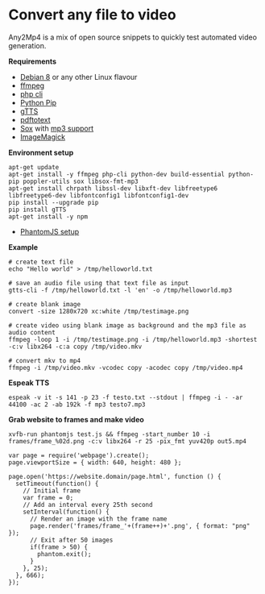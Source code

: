# Convert any file to video

Any2Mp4 is a mix of open source snippets to quickly test automated video generation.

**Requirements**

- [Debian 8](https://www.debian.org) or any other Linux flavour
- [ffmpeg](https://www.ffmpeg.org/)
- [php cli](http://php.net/manual/en/features.commandline.php)
- [Python Pip](https://pypi.python.org/pypi/pip)
- [gTTS](https://github.com/pndurette/gTTS)
- [pdftotext](https://linux.die.net/man/1/pdftotext)
- [Sox](http://sox.sourceforge.net/) with [mp3 support](https://superuser.com/questions/421153/how-to-add-a-mp3-handler-to-sox/421168)
- [ImageMagick](https://www.imagemagick.org/script/index.php)

**Environment setup**

```
apt-get update
apt-get install -y ffmpeg php-cli python-dev build-essential python-pip poppler-utils sox libsox-fmt-mp3
apt-get install chrpath libssl-dev libxft-dev libfreetype6 libfreetype6-dev libfontconfig1 libfontconfig1-dev
pip install --upgrade pip
pip install gTTS
apt-get install -y npm
```

- [PhantomJS setup](https://gist.github.com/julionc/7476620)

**Example**

```
# create text file
echo "Hello world" > /tmp/helloworld.txt

# save an audio file using that text file as input
gtts-cli -f /tmp/helloworld.txt -l 'en' -o /tmp/helloworld.mp3

# create blank image
convert -size 1280x720 xc:white /tmp/testimage.png

# create video using blank image as background and the mp3 file as audio content
ffmpeg -loop 1 -i /tmp/testimage.png -i /tmp/helloworld.mp3 -shortest -c:v libx264 -c:a copy /tmp/video.mkv

# convert mkv to mp4
ffmpeg -i /tmp/video.mkv -vcodec copy -acodec copy /tmp/video.mp4
```

**Espeak TTS**

`espeak -v it -s 141 -p 23 -f testo.txt --stdout | ffmpeg -i - -ar 44100 -ac 2 -ab 192k -f mp3 testo7.mp3`

**Grab website to frames and make video**

`xvfb-run phantomjs test.js && ffmpeg -start_number 10 -i frames/frame_%02d.png -c:v libx264 -r 25 -pix_fmt yuv420p out5.mp4`

```
var page = require('webpage').create();
page.viewportSize = { width: 640, height: 480 };

page.open('https://website.domain/page.html', function () {
  setTimeout(function() {
    // Initial frame
    var frame = 0;
    // Add an interval every 25th second
    setInterval(function() {
      // Render an image with the frame name
      page.render('frames/frame_'+(frame++)+'.png', { format: "png" });
      // Exit after 50 images
      if(frame > 50) {
        phantom.exit();
      }
    }, 25);
  }, 666);
});
```
